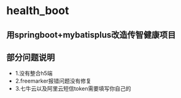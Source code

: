 # health_boot
用springboot+mybatisplus改造传智健康项目
--

## 部分问题说明
 * 1.没有整合h5端
 * 2.freemarker报错问题没有修复
 * 3.七牛云以及阿里云短信token需要填写你自己的
